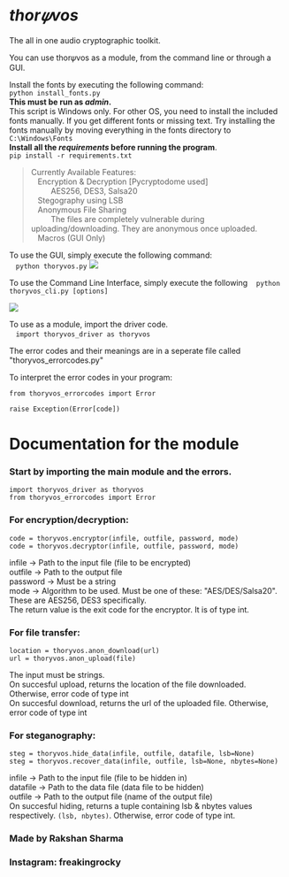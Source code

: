 # ***thor𝜓vos***
The all in one audio cryptographic toolkit.

You can use thor𝜓vos as a module, from the command line or through a GUI.

Install the fonts by executing the following command:\
`python install_fonts.py` \
**This must be run as *admin*.**\
This script is Windows only. For other OS, you need to install the included fonts manually. If you get different fonts or missing text. Try installing the fonts manually by moving everything in the fonts directory to `C:\Windows\Fonts`\
**Install all the *requirements* before running the program**.\
`pip install -r requirements.txt`


> Currently Available Features:  \
&nbsp;&nbsp;&nbsp;Encryption & Decryption  [Pycryptodome used]\
&nbsp;&nbsp;&nbsp;&nbsp;&nbsp;&nbsp;&nbsp;&nbsp;&nbsp;AES256, DES3, Salsa20  \
&nbsp;&nbsp;&nbsp;Stegography using LSB\
&nbsp;&nbsp;&nbsp;Anonymous File Sharing\
&nbsp;&nbsp;&nbsp;&nbsp;&nbsp;&nbsp;&nbsp;&nbsp;&nbsp;The files are completely vulnerable during uploading/downloading. They are anonymous once uploaded.\
&nbsp;&nbsp;&nbsp;Macros (GUI Only)

To use the GUI, simply execute the following command:\
&nbsp;&nbsp;&nbsp;```python thoryvos.py```
![](https://i.imgur.com/BynAEz0.png)

To use the Command Line Interface, simply execute the following
&nbsp;&nbsp;&nbsp;```python thoryvos_cli.py [options]```

![](https://i.imgur.com/8TsifwV.png)

To use as a module, import the driver code.\
&nbsp;&nbsp;&nbsp;```import thoryvos_driver as thoryvos```

The error codes and their meanings are in a seperate file called "thoryvos_errorcodes.py"

To interpret the error codes in your program:
```
from thoryvos_errorcodes import Error

raise Exception(Error[code])
```

# Documentation for the module
### Start by importing the main module and the errors.
```
import thoryvos_driver as thoryvos
from thoryvos_errorcodes import Error
```

### For encryption/decryption:
```
code = thoryvos.encryptor(infile, outfile, password, mode)
code = thoryvos.decryptor(infile, outfile, password, mode)
```
infile -> Path to the input file (file to be encrypted)\
outfile -> Path to the output file \
password -> Must be a string\
mode -> Algorithm to be used. Must be one of these: "AES/DES/Salsa20". These are AES256, DES3 specifically.\
The return value is the exit code for the encryptor. It is of type int.

### For file transfer:
```
location = thoryvos.anon_download(url)
url = thoryvos.anon_upload(file)
```
The input must be strings.\
On succesful upload, returns the location of the file downloaded. Otherwise, error code of type int\
On succesful download, returns the url of the uploaded file. Otherwise, error code of type int

### For steganography:
```
steg = thoryvos.hide_data(infile, outfile, datafile, lsb=None)
steg = thoryvos.recover_data(infile, outfile, lsb=None, nbytes=None)
```
infile -> Path to the input file (file to be hidden in)\
datafile -> Path to the data file (data file to be hidden)\
outfile -> Path to the output file (name of the output file)\
On succesful hiding, returns a tuple containing lsb & nbytes values respectively. `(lsb, nbytes)`. Otherwise, error code of type int.

### Made by Rakshan Sharma
### Instagram: freakingrocky
